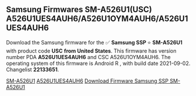 <h2>Samsung Firmwares SM-A526U1(USC) A526U1UES4AUH6/A526U1OYM4AUH6/A526U1UES4AUH6</h2>
Download the Samsung firmware for the ✅ <strong>Samsung SSP </strong> ⭐ <strong>SM-A526U1</strong> with product code <strong>USC</strong> <strong> from United States</strong>. This firmware has version number PDA <strong>A526U1UES4AUH6</strong> and CSC A526U1OYM4AUH6. The operating system of this firmware is Android R , with build date 2021-09-02. Changelist <strong>22133651</strong>.


[SM-A526U1](https://samfirm.shop/samsung/model/SM-A526U1)
[A526U1UES4AUH6](https://samfirm.shop/samsung/pda/A526U1UES4AUH6)
[Download Firmware Samsung SSP SM-A526U1](https://samfirm.shop/samsung/firmware/451446)
